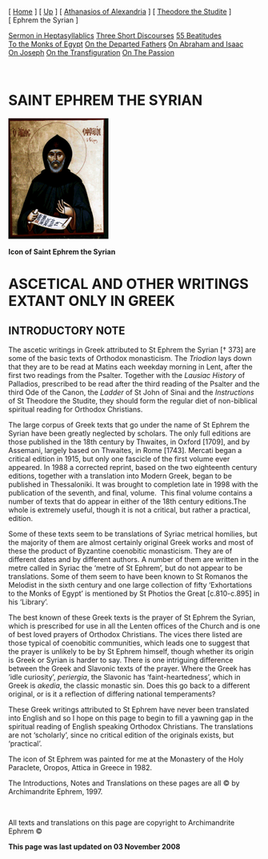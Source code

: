 \[ [Home](index.md) \] \[ [Up](voiceof.md) \] \[ [Athanasios of Alexandria](athanasios_of_alexandria.md) \] \[ [Theodore the Studite](theodore.md) \] \[ Ephrem the Syrian \]

[Sermon in Heptasyllablics](ser-hept.md)
[Three Short Discourses](3disc.md)
[55 Beatitudes](55beat.md)
[To the Monks of Egypt](egypt-int.md)
[On the Departed Fathers](dead-pat.md)
[On Abraham and Isaac](AbrIsaac.md)
[On Joseph](on_joseph.md)
[On the Transfiguration](on_the_transfiguration.md)
[On The Passion](PassSer.md)

 

SAINT EPHREM THE SYRIAN
=======================

<img src="Eph-Syr.gif" width="200" height="241" />

**Icon of Saint Ephrem the Syrian**

ASCETICAL AND OTHER WRITINGS
EXTANT ONLY IN GREEK
============================

INTRODUCTORY NOTE
-----------------

The ascetic writings in Greek attributed to St Ephrem the Syrian \[† 373\] are some of the basic texts of Orthodox monasticism. The *Triodion* lays down that they are to be read at Matins each weekday morning in Lent, after the first two readings from the Psalter. Together with the *Lausiac History* of Palladios, prescribed to be read after the third reading of the Psalter and the third Ode of the Canon, the *Ladder* of St John of Sinai and the *Instructions* of St Theodore the Studite, they should form the regular diet of non-biblical spiritual reading for Orthodox Christians.

The large corpus of Greek texts that go under the name of St Ephrem the Syrian have been greatly neglected by scholars. The only full editions are those published in the 18th century by Thwaites, in Oxford \[1709\], and by Assemani, largely based on Thwaites, in Rome \[1743\]. Mercati began a critical edition in 1915, but only one fascicle of the first volume ever appeared. In 1988 a corrected reprint, based on the two eighteenth century editions, together with a translation into Modern Greek, began to be published in Thessaloniki. It was brought to completion late in 1998 with the publication of the seventh, and final, volume.  This final volume contains a number of texts that do appear in either of the 18th century editions.The whole is extremely useful, though it is not a critical, but rather a practical, edition.

Some of these texts seem to be translations of Syriac metrical homilies, but the majority of them are almost certainly original Greek works and most of these the product of Byzantine coenobitic monasticism. They are of different dates and by different authors. A number of them are written in the metre called in Syriac the ‘metre of St Ephrem’, but do not appear to be translations. Some of them seem to have been known to St Romanos the Melodist in the sixth century and one large collection of fifty ‘Exhortations to the Monks of Egypt’ is mentioned by St Photios the Great \[c.810-c.895\] in his ‘Library’.

The best known of these Greek texts is the prayer of St Ephrem the Syrian, which is prescribed for use in all the Lenten offices of the Church and is one of best loved prayers of Orthodox Christians. The vices there listed are those typical of coenobitic communities, which leads one to suggest that the prayer is unlikely to be by St Ephrem himself, though whether its origin is Greek or Syrian is harder to say. There is one intriguing difference between the Greek and Slavonic texts of the prayer. Where the Greek has ‘idle curiosity’, *periergia*, the Slavonic has ‘faint-heartedness’, which in Greek is *akedia*, the classic monastic sin. Does this go back to a different original, or is it a reflection of differing national temperaments?

These Greek writings attributed to St Ephrem have never been translated into English and so I hope on this page to begin to fill a yawning gap in the spiritual reading of English speaking Orthodox Christians. The translations are not ‘scholarly’, since no critical edition of the originals exists, but ‘practical’.

The icon of St Ephrem was painted for me at the Monastery of the Holy Paraclete, Oropos, Attica in Greece in 1982.

The Introductions, Notes and Translations on these pages are all © by Archimandrite Ephrem, 1997.

 

All texts and translations on this page are copyright to
Archimandrite Ephrem ©

**This page was last updated on 03 November 2008**
